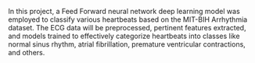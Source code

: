 In this project, a Feed Forward neural network deep learning model was employed to classify various heartbeats based on the MIT-BIH Arrhythmia dataset. The ECG data will be preprocessed, pertinent features extracted, and models trained to effectively categorize heartbeats into classes like normal sinus rhythm, atrial fibrillation, premature ventricular contractions, and others.
